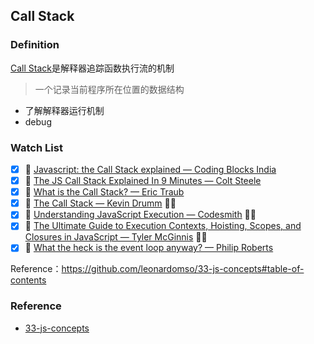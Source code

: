 ## Call Stack

### Definition

[Call Stack](https://developer.mozilla.org/en-US/docs/Glossary/Call_stack)是解释器追踪函数执行流的机制

> 一个记录当前程序所在位置的数据结构

- 了解解释器运行机制
- debug

### Watch List

- [x] 🎥 [Javascript: the Call Stack explained — Coding Blocks India](https://www.youtube.com/watch?v=w6QGEiQceOM)
- [x] 🎥 [The JS Call Stack Explained In 9 Minutes — Colt Steele](https://www.youtube.com/watch?v=W8AeMrVtFLY)
- [x] 🎥 [What is the Call Stack? — Eric Traub](https://www.youtube.com/watch?v=w7QWQlkLY_s)
- [x] 🎥 [The Call Stack — Kevin Drumm](https://www.youtube.com/watch?v=Q2sFmqvpBe0) 👏🏻
- [x] 🎥 [Understanding JavaScript Execution — Codesmith](https://www.youtube.com/watch?v=exrc_rLj5iw&list=PLWrQZnG8l0E4kd1T_nyuVoxQUaYEWFgcD&index=4) 👏🏻
- [x] 🎥 [The Ultimate Guide to Execution Contexts, Hoisting, Scopes, and Closures in JavaScript — Tyler McGinnis](https://www.youtube.com/watch?v=Nt-qa_LlUH0) 👏🏻
- [x] 🎥 [What the heck is the event loop anyway? — Philip Roberts](https://www.youtube.com/watch?v=8aGhZQkoFbQ)

Reference：https://github.com/leonardomso/33-js-concepts#table-of-contents

### Reference

- [33-js-concepts](https://github.com/leonardomso/33-js-concepts#table-of-contents)

